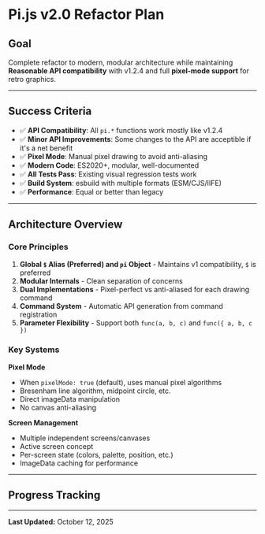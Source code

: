 # Pi.js v2.0 Refactor Plan

## Goal

Complete refactor to modern, modular architecture while maintaining **Reasonable API compatibility**
with v1.2.4 and full **pixel-mode support** for retro graphics.

---

## Success Criteria

- ✅ **API Compatibility**: All `pi.*` functions work mostly like v1.2.4
- ✅ **Minor API Improvements**: Some changes to the API are acceptible if it's a net benefit
- ✅ **Pixel Mode**: Manual pixel drawing to avoid anti-aliasing
- ✅ **Modern Code**: ES2020+, modular, well-documented
- ✅ **All Tests Pass**: Existing visual regression tests work
- ✅ **Build System**: esbuild with multiple formats (ESM/CJS/IIFE)
- ✅ **Performance**: Equal or better than legacy

---

## Architecture Overview

### Core Principles

1. **Global `$` Alias (Preferred) and `pi` Object** - Maintains v1 compatibility, `$` is preferred
2. **Modular Internals** - Clean separation of concerns
3. **Dual Implementations** - Pixel-perfect vs anti-aliased for each drawing command
4. **Command System** - Automatic API generation from command registration
5. **Parameter Flexibility** - Support both `func(a, b, c)` and `func({ a, b, c })`

### Key Systems

**Pixel Mode**
- When `pixelMode: true` (default), uses manual pixel algorithms
- Bresenham line algorithm, midpoint circle, etc.
- Direct imageData manipulation
- No canvas anti-aliasing

**Screen Management**
- Multiple independent screens/canvases
- Active screen concept
- Per-screen state (colors, palette, position, etc.)
- ImageData caching for performance

---

## Progress Tracking

---

**Last Updated:** October 12, 2025
